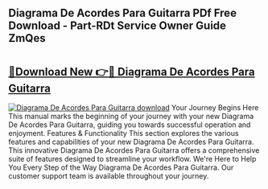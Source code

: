 ## Diagrama De Acordes Para Guitarra PDf Free Download - Part-RDt Service Owner Guide ZmQes

# <h2><a href="http://dfnhfoi.blite.top/?on=Diagrama+De+Acordes+Para+Guitarra">🔗Download New 👉🔴 Diagrama De Acordes Para Guitarra</a></h2>

[![Diagrama De Acordes Para Guitarra download](https://i.imgur.com/lujVjoI.png)](http://dfnhfoi.blite.top/?on=Diagrama+De+Acordes+Para+Guitarra)
Your Journey Begins Here This manual marks the beginning of your journey with your new Diagrama De Acordes Para Guitarra, guiding you towards successful operation and enjoyment. Features & Functionality This section explores the various features and capabilities of your new Diagrama De Acordes Para Guitarra. This innovative Diagrama De Acordes Para Guitarra offers a comprehensive suite of features designed to streamline your workflow. We're Here to Help You Every Step of the Way Diagrama De Acordes Para Guitarra. Our customer support team is available throughout your journey.
